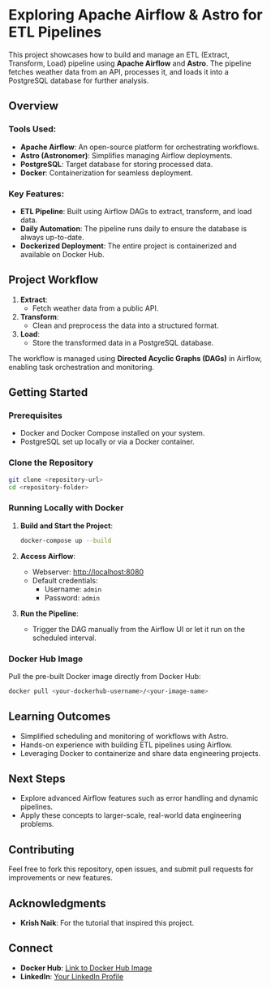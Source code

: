 # Exploring Apache Airflow & Astro for ETL Pipelines

This project showcases how to build and manage an ETL (Extract, Transform, Load) pipeline using **Apache Airflow** and **Astro**. The pipeline fetches weather data from an API, processes it, and loads it into a PostgreSQL database for further analysis.

## Overview

### Tools Used:
- **Apache Airflow**: An open-source platform for orchestrating workflows.
- **Astro (Astronomer)**: Simplifies managing Airflow deployments.
- **PostgreSQL**: Target database for storing processed data.
- **Docker**: Containerization for seamless deployment.

### Key Features:
- **ETL Pipeline**: Built using Airflow DAGs to extract, transform, and load data.
- **Daily Automation**: The pipeline runs daily to ensure the database is always up-to-date.
- **Dockerized Deployment**: The entire project is containerized and available on Docker Hub.

## Project Workflow

1. **Extract**:
   - Fetch weather data from a public API.
2. **Transform**:
   - Clean and preprocess the data into a structured format.
3. **Load**:
   - Store the transformed data in a PostgreSQL database.

The workflow is managed using **Directed Acyclic Graphs (DAGs)** in Airflow, enabling task orchestration and monitoring.

## Getting Started

### Prerequisites
- Docker and Docker Compose installed on your system.
- PostgreSQL set up locally or via a Docker container.

### Clone the Repository
```bash
git clone <repository-url>
cd <repository-folder>
```

### Running Locally with Docker

1. **Build and Start the Project**:
   ```bash
   docker-compose up --build
   ```

2. **Access Airflow**:
   - Webserver: [http://localhost:8080](http://localhost:8080)
   - Default credentials:
     - Username: `admin`
     - Password: `admin`

3. **Run the Pipeline**:
   - Trigger the DAG manually from the Airflow UI or let it run on the scheduled interval.

### Docker Hub Image
Pull the pre-built Docker image directly from Docker Hub:
```bash
docker pull <your-dockerhub-username>/<your-image-name>
```

## Learning Outcomes

- Simplified scheduling and monitoring of workflows with Astro.
- Hands-on experience with building ETL pipelines using Airflow.
- Leveraging Docker to containerize and share data engineering projects.

## Next Steps

- Explore advanced Airflow features such as error handling and dynamic pipelines.
- Apply these concepts to larger-scale, real-world data engineering problems.

## Contributing
Feel free to fork this repository, open issues, and submit pull requests for improvements or new features.

## Acknowledgments
- **Krish Naik**: For the tutorial that inspired this project.

## Connect
- **Docker Hub**: [Link to Docker Hub Image](https://hub.docker.com/repository/docker/naveenkumar16/etl_airflow/general)
- **LinkedIn**: [Your LinkedIn Profile](linkedin.com/in/naveennnkumar)
